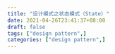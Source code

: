 ```yaml
---
title: "设计模式之状态模式（State）"
date: 2021-04-26T23:41:37+08:00
draft: false
tags: ["design pattern",]
categories: ["design pattern",]
---
```


